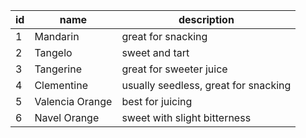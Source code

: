 | id | name | description |
| --- | --- | --- |
| 1 | Mandarin | great for snacking |
| 2 | Tangelo | sweet and tart |
| 3 | Tangerine | great for sweeter juice |
| 4 | Clementine | usually seedless, great for snacking |
| 5 | Valencia Orange | best for juicing |
| 6 | Navel Orange | sweet with slight bitterness |
